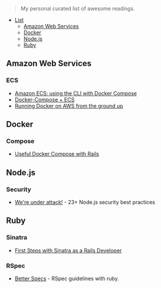 > My personal curated list of awesome readings.

* [List](#list)
  * [Amazon Web Services](#amazon-web-services)
  * [Docker](#docker)
  * [Node.js](#node.js)
  * [Ruby](#ruby)

## Amazon Web Services
### ECS
* [Amazon ECS: using the CLI with Docker Compose](https://medium.com/@Electricste/amazon-ecs-using-the-cli-with-docker-compose-74287f19b181)
* [Docker-Compose + ECS](https://medium.com/@peatiscoding/docker-compose-ecs-91b033c8fdb6)
* [Running Docker on AWS from the ground up](https://www.ybrikman.com/writing/2015/11/11/running-docker-aws-ground-up/#creating-an-elb)

## Docker
### Compose
* [Useful Docker Compose with Rails](https://medium.com/@david.charles.weber/useful-docker-compose-with-rails-c6edcd0b9f13)

## Node.js
### Security
* [We're under attack!](https://medium.com/@nodepractices/were-under-attack-23-node-js-security-best-practices-e33c146cb87d) -  23+ Node.js security best practices


## Ruby
### Sinatra
* [First Steps with Sinatra as a Rails Developer](https://www.netguru.co/codestories/first-steps-sinatra-1)
### RSpec
* [Better Specs](http://www.betterspecs.org/) - RSpec guidelines with ruby.